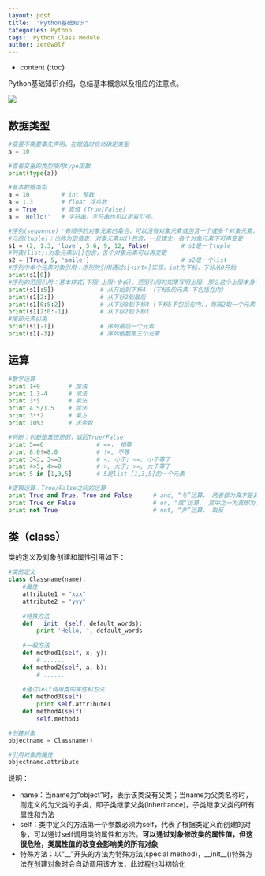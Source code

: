 ```yaml
---
layout: post
title:  "Python基础知识"
categories: Python
tags:  Python Class Module
author: zer0w0lf
---
```


* content
{:toc}

Python基础知识介绍，总结基本概念以及相应的注意点。

![](http://pic.58pic.com/58pic/12/40/48/158PICT58PICEQt.jpg)


## 数据类型

```python
#变量不需要事先声明，在赋值时自动确定类型
a = 10

#查看变量的类型使用type函数
print(type(a))

#基本数据类型
a = 10         # int 整数
a = 1.3        # float 浮点数
a = True       # 真值 (True/False)
a = 'Hello!'   # 字符串。字符串也可以用双引号。

#序列(sequence)：有顺序的对象元素的集合，可以没有对象元素或包含一个或多个对象元素，序列有元组和列表两种
#元组(tuple)：也称为定值表，对象元素以()包含，一旦建立，各个对象元素不可再变更
s1 = (2, 1.3, 'love', 5.6, 9, 12, False)         # s1是一个tuple
#列表(list):对象元素以[]包含，各个对象元素可以再变更
s2 = [True, 5, 'smile']                          # s2是一个list
#序列中单个元素对象引用：序列的引用通过s[<int>]实现，int为下标，下标从0开始
print(s1[0])
#序列的范围引用：基本样式[下限:上限:步长]。范围引用时如果写明上限，那么这个上限本身不包括在内
print(s1[:5])             # 从开始到下标4 （下标5的元素 不包括在内）
print(s1[2:])             # 从下标2到最后
print(s1[0:5:2])          # 从下标0到下标4 (下标5不包括在内)，每隔2取一个元素 （下标为0，2，4的元素）
print(s1[2:0:-1])         # 从下标2到下标1
#尾部元素引用
print(s1[-1])             # 序列最后一个元素
print(s1[-3])             # 序列倒数第三个元素
```

## 运算

```python
#数学运算
print 1+9        # 加法
print 1.3-4      # 减法
print 3*5        # 乘法
print 4.5/1.5    # 除法
print 3**2       # 乘方     
print 10%3       # 求余数

#判断：判断是真还是假，返回True/False
print 5==6               # ==， 相等
print 8.0!=8.0           # !=, 不等
print 3<3, 3<=3          # <, 小于; <=, 小于等于
print 4>5, 4>=0          # >, 大于; >=, 大于等于
print 5 in [1,3,5]       # 5是list [1,3,5]的一个元素

#逻辑运算：True/False之间的运算
print True and True, True and False      # and, “与”运算， 两者都为真才是真
print True or False                      # or, "或"运算， 其中之一为真即为真
print not True                           # not, “非”运算， 取反
```

## 类（class）

类的定义及对象创建和属性引用如下：

```python
#类的定义
class Classname(name):
    #属性
    attribute1 = "xxx"
    attribute2 = "yyy" 
    
    #特殊方法
    def __init__(self, default_words):
        print 'Hello, ', default_words
    
    #一般方法
    def method1(self, x, y):
        # ......
    def method2(self, a, b):
        # ......
    
    #通过self调用类的属性和方法
    def method3(self):
        print self.attribute1
    def method4(self):
        self.method3

#创建对象
objectname = Classname()

#引用对象的属性
objectname.attribute
```

说明：

- name：当name为“object”时，表示该类没有父类；当name为父类名称时，则定义的为父类的子类，即子类继承父类(inheritance)，子类继承父类的所有属性和方法
- self：类中定义的方法第一个参数必须为self，代表了根据类定义而创建的对象，可以通过self调用类的属性和方法。**可以通过对象修改类的属性值，但这很危险，类属性值的改变会影响类的所有对象**
- 特殊方法：以“\_\_”开头的方法为特殊方法(special method)，\_\_init\_\_()特殊方法在创建对象时会自动调用该方法，此过程也叫初始化